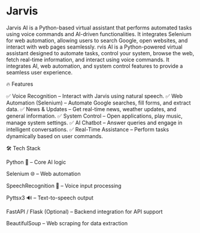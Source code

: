 # Jarvis
Jarvis AI is a Python-based virtual assistant that performs automated tasks using voice commands and AI-driven functionalities. It integrates Selenium for web automation, allowing users to search Google, open websites, and interact with web pages seamlessly.
rvis AI is a Python-powered virtual assistant designed to automate tasks, control your system, browse the web, fetch real-time information, and interact using voice commands. It integrates AI, web automation, and system control features to provide a seamless user experience.

🔥 Features

✅ Voice Recognition – Interact with Jarvis using natural speech.
✅ Web Automation (Selenium) – Automate Google searches, fill forms, and extract data.
✅ News & Updates – Get real-time news, weather updates, and general information.
✅ System Control – Open applications, play music, manage system settings.
✅ AI Chatbot – Answer queries and engage in intelligent conversations.
✅ Real-Time Assistance – Perform tasks dynamically based on user commands.

🛠 Tech Stack

Python 🐍 – Core AI logic

Selenium 🌐 – Web automation

SpeechRecognition 🎤 – Voice input processing

Pyttsx3 🔊 – Text-to-speech output

FastAPI / Flask (Optional) – Backend integration for API support

BeautifulSoup – Web scraping for data extraction
